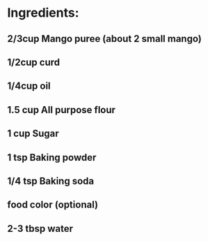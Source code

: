 # Ingredients:
## 2/3cup Mango puree (about 2 small mango)

## 1/2cup curd

## 1/4cup  oil 

## 1.5 cup All purpose flour 

## 1 cup Sugar

## 1 tsp Baking powder

## 1/4 tsp Baking soda

## food color (optional)

## 2-3 tbsp water 
